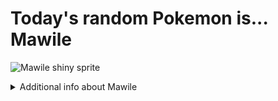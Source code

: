# Today's random Pokemon is... Mawile

![Mawile shiny sprite](https://raw.githubusercontent.com/PokeAPI/sprites/master/sprites/pokemon/shiny/303.png)

<details>
<summary>Additional info about Mawile</summary>

| srpite type | image |
|------|------|
| back_default | ![Mawile back_default sprite](https://raw.githubusercontent.com/PokeAPI/sprites/master/sprites/pokemon/back/303.png) |
| back_shiny | ![Mawile back_shiny sprite](https://raw.githubusercontent.com/PokeAPI/sprites/master/sprites/pokemon/back/shiny/303.png) |
| front_default | ![Mawile front_default sprite](https://raw.githubusercontent.com/PokeAPI/sprites/master/sprites/pokemon/303.png) | </details>